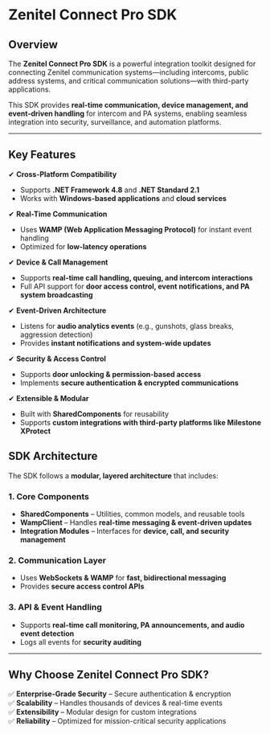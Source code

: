 ﻿# Zenitel Connect Pro SDK

## **Overview**
The **Zenitel Connect Pro SDK** is a powerful integration toolkit designed for connecting Zenitel communication systems—including intercoms, public address systems, and critical communication solutions—with third-party applications.

This SDK provides **real-time communication, device management, and event-driven handling** for intercom and PA systems, enabling seamless integration into security, surveillance, and automation platforms.

---

## **Key Features**
✔ **Cross-Platform Compatibility**  
- Supports **.NET Framework 4.8** and **.NET Standard 2.1**  
- Works with **Windows-based applications** and **cloud services**  

✔ **Real-Time Communication**  
- Uses **WAMP (Web Application Messaging Protocol)** for instant event handling  
- Optimized for **low-latency operations**  

✔ **Device & Call Management**  
- Supports **real-time call handling, queuing, and intercom interactions**  
- Full API support for **door access control, event notifications, and PA system broadcasting**  

✔ **Event-Driven Architecture**  
- Listens for **audio analytics events** (e.g., gunshots, glass breaks, aggression detection)  
- Provides **instant notifications and system-wide updates**  

✔ **Security & Access Control**  
- Supports **door unlocking & permission-based access**  
- Implements **secure authentication & encrypted communications**  

✔ **Extensible & Modular**  
- Built with **SharedComponents** for reusability  
- Supports **custom integrations with third-party platforms like Milestone XProtect**  


## **SDK Architecture**
The SDK follows a **modular, layered architecture** that includes:

### **1. Core Components**
- **SharedComponents** – Utilities, common models, and reusable tools  
- **WampClient** – Handles **real-time messaging & event-driven updates**  
- **Integration Modules** – Interfaces for **device, call, and security management**  

### **2. Communication Layer**
- Uses **WebSockets & WAMP** for **fast, bidirectional messaging**  
- Provides **secure access control APIs**  

### **3. API & Event Handling**
- Supports **real-time call monitoring, PA announcements, and audio event detection**  
- Logs all events for **security auditing**  

---

## **Why Choose Zenitel Connect Pro SDK?**
✅ **Enterprise-Grade Security** – Secure authentication & encryption  
✅ **Scalability** – Handles thousands of devices & real-time events  
✅ **Extensibility** – Modular design for custom integrations  
✅ **Reliability** – Optimized for mission-critical security applications  

